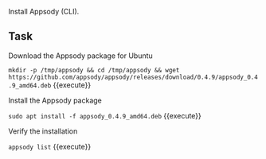 Install Appsody (CLI).

## Task

Download the Appsody package for Ubuntu

`mkdir -p /tmp/appsody && cd /tmp/appsody && wget https://github.com/appsody/appsody/releases/download/0.4.9/appsody_0.4.9_amd64.deb` {{execute}}

Install the Appsody package

`sudo apt install -f appsody_0.4.9_amd64.deb` {{execute}}

Verify the installation

`appsody list` {{execute}}


